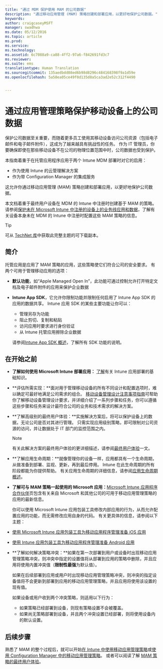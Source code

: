 ```yaml
---
title: "通过 MDM 保护使用 MAM 的公司数据"
description: "通过移动应用管理 (MAM) 策略创建和部署应用，以更好地保护公司数据。"
keywords: 
author: craigcaseyMSFT
manager: swadhwa
ms.date: 05/12/2016
ms.topic: article
ms.prod: 
ms.service: 
ms.technology: 
ms.assetid: 6c7088a9-ca88-4ff2-97a6-f842691fd3c7
ms.reviewer: 
ms.suite: ems
translationtype: Human Translation
ms.sourcegitcommit: 135aedbdd08ed6b98d8296c484168398f9a1d59e
ms.openlocfilehash: 5a58ea05ce49f0d135d8a5ca3ad2e52c312f4490


---
```


# 通过应用管理策略保护移动设备上的公司数据
保护公司数据至关重要，而随着更多员工使用其移动设备访问公司资源（包括电子邮件和电子邮件附件），这成为了越来越具有挑战性的任务。 作为 IT 管理员，你要确保即使在那些移动设备不在公司的物理位置范围中时，公司数据也受到保护。

本指南着重于在托管应用程序应用于两个 Intune MDM 部署时对它的启用：

- 作为使用 Intune 的云管理解决方案
- 作为带 Configuration Manager 的集成服务

这允许你通过移动应用管理 (MAM) 策略创建和部署应用，以更好地保护公司数据。

本文档着重于最终用户设备在 MDM 的 Intune 中注册时创建基于 MAM 的策略。 请参阅[保护未在 Microsoft Intune 中注册的设备上的业务线应用和数据](https://docs.microsoft.com/en-us/intune/deploy-use/protect-line-of-business-apps-and-data-on-devices-not-enrolled-in-microsoft-intune)，了解有关设备本身未在 MDM 的 Intune 中注册时配置这些 MAM 策略的信息。

> [!TIP]
> 可从 [TechNet 库](https://gallery.technet.microsoft.com/Protect-Company-Data-on-d972f4f4/file/154240/1/Protect%20Company%20Data%20on%20Mobile%20Devices%20through%20Application%20Management%20Policies.pdf)中获取此完整主题的可下载副本。

## 简介
托管应用是应用了 MAM 策略的应用，这些策略使它们符合公司的安全要求。 有两个可用于管理移动应用的选项：
- **默认功能**，如“Apple Managed Open In”，此功能可通过控制允许打开特定文档及电子邮件附件的应用来保护企业数据
- **Intune App SDK**，它允许你限制功能并限制任何启用了 Intune App SDK 的应用的数据共享。 Intune 应用 SDK 的某些主要功能让你可以：
  - 管理另存为功能
  - 阻止剪切、复制和粘贴
  - 访问应用时要求进行身份验证
  - 从 Intune 托管应用擦除企业数据

  请参阅[Intune App SDK 概述](https://docs.microsoft.com/en-us/intune/develop/intune-app-sdk)，了解所有 SDK 功能的说明。

## 在开始之前
- **了解如何使用 Microsoft Intune 部署应用：** [了解](https://docs.microsoft.com/en-us/intune/understand-explore/get-started-with-a-30-day-trial-of-microsoft-intune)有关 Intune 应用部署的基础知识。

- **评估所需实现：**面对用于管理移动设备的所有不同设计和配置选项时，难以确定可最好地满足公司需求的组合。 [移动设备管理设计注意事项指南](https://docs.microsoft.com/en-us/enterprise-mobility/Solutions/mdm-design-considerations-guide)可帮助你了解移动设备管理设计要求，并详细介绍了一系列步骤和任务，你可以遵循这些步骤和任务来设计最符合公司的业务和技术需求的解决方案。
- **了解高级别的最终用户体验：**实施解决方案后，将可以保护设备上的数据，无论公司是否对其进行管理。 只需实现应用级别策略，即可限制对公司资源的访问，并让数据处于 IT 部门的监控范围之内。

   > [!NOTE]
   > 有关此解决方案的最终用户体验的更详细描述，请参阅[最终用户体验](end-user-experience-mam.md)一文。

- **了解应用生命周期：**就像管理你的设备一样，应用都具有一个生命周期，从做准备到部署、监视、更新，再到最后停用。 Intune 在此生命周期的所有阶段都能为你提供帮助。 有关应用生命周期的详细信息，请参阅[应用生命周期概述](https://docs.microsoft.com/en-us/intune/deploy-use/overview-of-app-lifecycle-in-microsoft-intune)。
- **了解可与 MAM 策略一起使用的 Microsoft 应用：**[Microsoft Intune 应用程序合作伙伴](https://www.microsoft.com/en-us/cloud-platform/microsoft-intune-partners)页包含有关来自 Microsoft 和其他公司的可用于移动应用管理策略的应用的最新信息。

  你可以使用 Microsoft Intune 应用包装工具修改内部应用的行为，从而允许配置应用的功能，而无需修改应用自身的代码。 有关更具体的信息，请参阅以下主题：
 - [使用 Microsoft Intune 应用包装工具为移动应用程序管理准备 iOS 应用](https://docs.microsoft.com/en-us/intune/deploy-use/prepare-ios-apps-for-mobile-application-management-with-the-microsoft-intune-app-wrapping-tool)
 - [使用 Intune 应用包装工具为移动应用程序管理准备 Android 应用](https://docs.microsoft.com/en-us/intune/deploy-use/prepare-android-apps-for-mobile-application-management-with-the-microsoft-intune-app-wrapping-tool)

- **了解如何解决策略冲突：**如果在第一次部署到用户或设备时出现移动应用管理策略冲突，则冲突中指定的设置值将从部署到应用的策略中删除，并且应用将使用内置冲突值（**限制性最强**为默认值）。

  如果在后续部署到应用或用户时出现移动应用管理策略冲突，则冲突的指定设备值将不会更新到部署到应用的移动应用管理策略，并且应用将使用该设置的现有值。

  如果设备或用户收到两个冲突策略，则适用以下行为：
  - 如果策略已经部署到设备，则现有策略设置不会被覆盖。
  - 如果尚无策略部署到设备，并且两个冲突设置已经部署，则将使用设备内的默认设置。

## 后续步骤
熟悉了 MAM 的整个过程后，就可以开始[在 Intune 中使用移动应用管理策略](mam-intune.md)或[使用 Configuration Manager 中的移动应用管理策略](mam-configmgr.md)。 或者可以阅读了解 [MAM 策略的最终用户体验](end-user-experience-mam.md)。



<!--HONumber=Jul16_HO3-->


